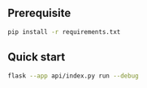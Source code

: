 ## Prerequisite
```bash
pip install -r requirements.txt
```

## Quick start
```bash
flask --app api/index.py run --debug
````
